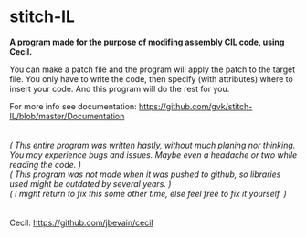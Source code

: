# stitch-IL

**A program made for the purpose of modifing assembly CIL code, using Cecil.**

You can make a patch file and the program will apply the patch to the target file.
You only have to write the code, then specify (with attributes) where to insert your code. And this program will do the rest for you.

For more info see documentation: https://github.com/gvk/stitch-IL/blob/master/Documentation  
<br />
<br />
_( This entire program was written hastly, without much planing nor thinking. You may experience bugs and issues. Maybe even a headache or two while reading the code. )_  
_( This program was not made when it was pushed to github, so libraries used might be outdated by several years. )_  
_( I might return to fix this some other time, else feel free to fix it yourself. )_  
<br />
<br />
Cecil: https://github.com/jbevain/cecil

